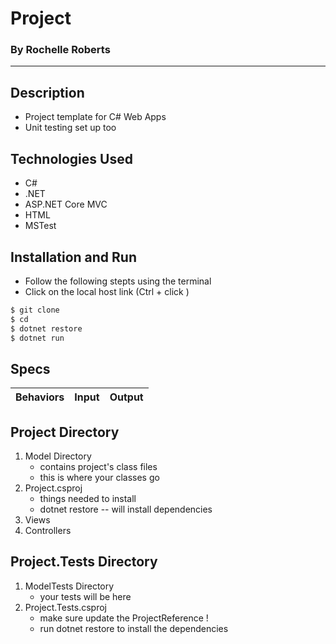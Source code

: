 # Project
### By Rochelle Roberts
-----

## Description
* Project template for C# Web Apps
* Unit testing set up too

## Technologies Used
* C#
* .NET
* ASP.NET Core MVC
* HTML
* MSTest

## Installation and Run
* Follow the following stepts using the terminal
* Click on the local host link (Ctrl + click )

```sh
$ git clone 
$ cd
$ dotnet restore
$ dotnet run
```

## Specs

| Behaviors       | Input          | Output      |
| ---------------- |:------------:| :--------------:|


## Project Directory
1. Model Directory
    * contains project's class files 
    * this is where your classes go
2. Project.csproj
    * things needed to install 
    * dotnet restore -- will install dependencies
3. Views
4. Controllers

## Project.Tests Directory
1. ModelTests Directory
    * your tests will be here
2. Project.Tests.csproj
    * make sure update the ProjectReference !
    * run dotnet restore to install the dependencies
